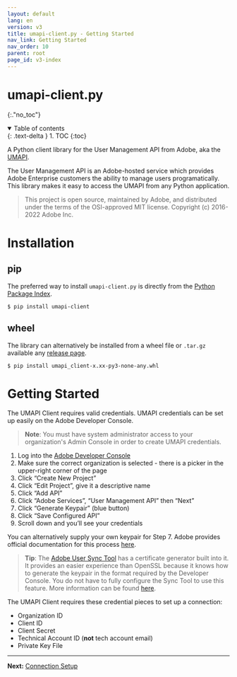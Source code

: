 ```yaml
---
layout: default
lang: en
version: v3
title: umapi-client.py - Getting Started
nav_link: Getting Started
nav_order: 10
parent: root
page_id: v3-index
---
```


# umapi-client.py
{:."no_toc"}

<details open markdown="block">
  <summary>
    Table of contents
  </summary>
  {: .text-delta }
1. TOC
{:toc}
</details>

A Python client library for the User Management API from Adobe, aka the
[UMAPI](https://www.adobe.io/products/usermanagement/docs/gettingstarted.html).

The User Management API is an Adobe-hosted service which provides Adobe Enterprise
customers the ability to manage users programatically.  This library makes it easy
to access the UMAPI from any Python application.

> This project is open source, maintained by Adobe, and distributed under the terms
> of the OSI-approved MIT license.  Copyright (c) 2016-2022 Adobe Inc.

# Installation

## pip

The preferred way to install `umapi-client.py` is directly from the
[Python Package Index](https://pypi.org/project/umapi-client/).

```
$ pip install umapi-client
```

## wheel

The library can alternatively be installed from a wheel file or `.tar.gz` available
any [release page](https://github.com/adobe-apiplatform/umapi-client.py/releases/latest).

```
$ pip install umapi_client-x.xx-py3-none-any.whl 
```

# Getting Started

The UMAPI Client requires valid credentials. UMAPI credentials can be set up easily on the
Adobe Developer Console.

> **Note**: You must have system administrator access to your organization's Admin Console in
> order to create UMAPI credentials.

1. Log into the [Adobe Developer Console](https://developer.adobe.com/console)
2. Make sure the correct organization is selected - there is a picker in the upper-right corner of the page
3. Click “Create New Project”
4. Click “Edit Project”, give it a descriptive name
5. Click “Add API”
6. Click “Adobe Services”, “User Management API” then “Next”
7. Click “Generate Keypair” (blue button)
8. Click “Save Configured API”
9. Scroll down and you’ll see your credentials

You can alternatively supply your own keypair for Step 7. Adobe provides official documentation for this
process [here](https://developer.adobe.com/developer-console/docs/guides/authentication/JWT/JWTCertificate/).

> **Tip**: The [Adobe User Sync Tool](https://github.com/adobe-apiplatform/user-sync.py/) has a certificate
> generator built into it. It provides an easier experience than OpenSSL because it knows how to generate
> the keypair in the format required by the Developer Console. You do not have to fully configure the Sync Tool
> to use this feature. More information can be found
> [here](https://adobe-apiplatform.github.io/user-sync.py/en/user-manual/additional_tools.html#certificate-generation).

The UMAPI Client requires these credential pieces to set up a connection:

* Organization ID
* Client ID
* Client Secret
* Technical Account ID (**not** tech account email)
* Private Key File

---

**Next:** [Connection Setup](connecting.md)
